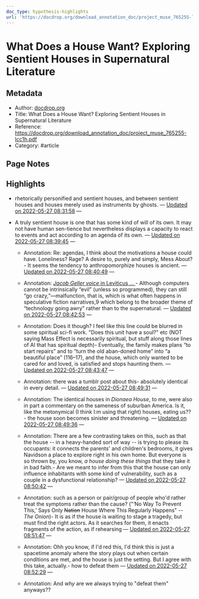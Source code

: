```yaml
---
doc_type: hypothesis-highlights
url: 'https://docdrop.org/download_annotation_doc/project_muse_765255-lcc1h.pdf'
---
```

# What Does a House Want? Exploring Sentient Houses in Supernatural Literature

## Metadata
- Author: [docdrop.org]()
- Title: What Does a House Want? Exploring Sentient Houses in Supernatural Literature
- Reference: https://docdrop.org/download_annotation_doc/project_muse_765255-lcc1h.pdf
- Category: #article

## Page Notes


## Highlights
- rhetorically personified and sentient houses, and between sentient houses and houses merely used as instruments by ghosts. — [Updated on 2022-05-27 08:31:58](https://hyp.is/CXQstt1MEey6QksTm4tzsw/docdrop.org/download_annotation_doc/project_muse_765255-lcc1h.pdf)  — 

-  A truly sentient house is one that has some kind of will of its own. It may not have human sen-tience but nevertheless displays a capacity to react to events and act according to an agenda of its own. — [Updated on 2022-05-27 08:39:45](https://hyp.is/H67-Vt1NEey6Rsv4KUrNjg/docdrop.org/download_annotation_doc/project_muse_765255-lcc1h.pdf)  — 

   - Annotation: Re: agendas, I think about the motivations a house could have. Loneliness? Rage? A desire to, purely and simply, Mess About?- It seems the tendency to anthropomorphize houses is ancient. — [Updated on 2022-05-27 08:40:49](https://hyp.is/RatTjt1NEeyfNiOjX4y5oA/docdrop.org/download_annotation_doc/project_muse_765255-lcc1h.pdf)  — 

   - Annotation: [*Jacob Geller voice* in Leviticus ... ](https://youtu.be/mexs39y0Imw)- Although computers cannot be intrinsically “evil” (unless so programmed), they can still “go crazy,”—malfunction, that is, which is what often happens in speculative fiction narratives,9 which belong to the broader theme of “technology going awry” rather than to the supernatural. — [Updated on 2022-05-27 08:42:53](https://hyp.is/j7N4xt1NEeymgTcjhVoWLQ/docdrop.org/download_annotation_doc/project_muse_765255-lcc1h.pdf)  — 

   - Annotation: Does it though? I feel like this line could be blurred in some spiritual sci-fi work. "Does this unit have a soul?" etc (NOT saying Mass Effect is necessarily spiritual, but stuff along those lines of AI that has spiritual depth)- Eventually, the family makes plans “to start repairs” and to “turn the old aban-doned home” into “a beautiful place” (116–17), and the house, which only wanted to be cared for and loved, is satisfied and stops haunting them. — [Updated on 2022-05-27 08:43:47](https://hyp.is/rUNY6N1NEeypSJ8eGK476Q/docdrop.org/download_annotation_doc/project_muse_765255-lcc1h.pdf)  — 

   - Annotation: there was a tumblr post about this- absolutely identical in every detail. — [Updated on 2022-05-27 08:49:31](https://hyp.is/QEQb5t1OEeyLmvvtM8FnWw/docdrop.org/download_annotation_doc/project_muse_765255-lcc1h.pdf)  — 

   - Annotation: The identical houses in *Dionaea House*, to me, were also in part a commentary on the sameness of suburban America. Is it, like the metonymical (I think I:m using that right) houses, eating us??- the house soon becomes sinister and threatening. — [Updated on 2022-05-27 08:49:36](https://hyp.is/_G9gGt1NEey4FM93s3Ud1Q/docdrop.org/download_annotation_doc/project_muse_765255-lcc1h.pdf)  — 

   - Annotation: There are a few contrasting takes on this, such as that the house -- in a heavy-handed sort of way -- is trying to please its occupants: it connects the parents' and children's bedrooms, it gives Navidson a place to explore right in his own home. But everyone is so thrown by, you know, *a house doing these things* that they take it in bad faith.- Are we meant to infer from this that the house can only influence inhabitants with some kind of vulnerability, such as a couple in a dysfunctional relationship? — [Updated on 2022-05-27 08:50:42](https://hyp.is/eaMxdN1OEey1MmNloeLx_g/docdrop.org/download_annotation_doc/project_muse_765255-lcc1h.pdf)  — 

   - Annotation: such as a person or pair/group of people who'd rather treat the symptoms rather than the cause? ("‘No Way To Prevent This,’ Says Only <s>Nation</s> House Where This Regularly Happens" -- *The Onion*)- It is as if the house is waiting to stage a tragedy, but must find the right actors. As it searches for them, it enacts fragments of the action, as if rehearsing — [Updated on 2022-05-27 08:51:47](https://hyp.is/zlDVeN1OEey_W5sc7SdZYA/docdrop.org/download_annotation_doc/project_muse_765255-lcc1h.pdf)  — 

   - Annotation: Ohh you know, if I'd red this, I'd think this is just a spacetime anomaly where the story plays out when certain conditions are met, and the house is just the setting. But I agree with this take, actually.- how to defeat them — [Updated on 2022-05-27 08:52:29](https://hyp.is/50W-Nt1OEey4DC_-wd0Now/docdrop.org/download_annotation_doc/project_muse_765255-lcc1h.pdf)  — 

   - Annotation: And *why* are we always trying to "defeat them" anyways??
